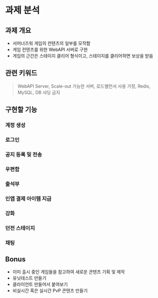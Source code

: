 # 과제 분석


## 과제 개요
* 서머너즈워 게임의 컨텐츠의 일부를 모작함
* 게임 컨텐츠를 위한 WebAPI 서버로 구현
* 게임의 근간은 스테이지 클리어 형식이고, 스테이지를 클리어하면 보상을 받음

## 관련 키워드
> WebAPI Server, Scale-out 가능한 서버, 로드밸런서 사용 가정, Redis, MySQL, DB 샤딩 금지

## 구현할 기능
### 계정 생성
### 로그인
### 공지 등록 및 전송
### 우편함
### 출석부
### 인앱 결제 아이템 지급
### 강화
### 던전 스테이지
### 채팅

## Bonus
* 이미 출시 중인 게임들을 참고하여 새로운 콘텐츠 기획 및 제작
* 유닛테스트 만들기
* 클라이언트 만들어서 붙여보기
* 비실시간 혹은 실시간 PvP 콘텐츠 만들기